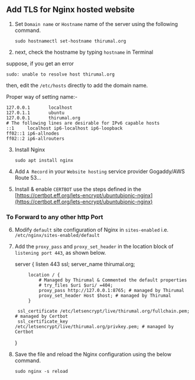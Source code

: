 ## Add TLS for Nginx hosted website

1. Set `Domain name` or `Hostname` name of the server using the following command.

    `sudo hostnamectl set-hostname thirumal.org`
	
2. next, check the hostname by typing `hostname` in Terminal

suppose, if you get an error 
	
	sudo: unable to resolve host thirumal.org 
	
then, edit the `/etc/hosts` directly to add the domain name.

Proper way of setting name:-

	127.0.0.1       localhost
	127.0.1.1       ubuntu
	127.0.0.1       thirumal.org
	# The following lines are desirable for IPv6 capable hosts
	::1     localhost ip6-localhost ip6-loopback
	ff02::1 ip6-allnodes
	ff02::2 ip6-allrouters

3. Install Nginx

	`sudo apt install nginx`
	
4. Add `A Record`  in your `Website hosting` service provider  Gogaddy/AWS Route 53...

5. Install & enable `CERTBOT` use the steps defined in the [https://certbot.eff.org/lets-encrypt/ubuntubionic-nginx](https://certbot.eff.org/lets-encrypt/ubuntubionic-nginx)       

### To Forward to any other http Port

6. Modify `default` site configuration of Nginx in `sites-enabled` i.e. `/etc/nginx/sites-enabled/default`

7. Add the `proxy_pass` and `proxy_set_header` in the location block of `listening port 443`, as shown below. 

	server {
	        listen 443 ssl;
	        server_name thirumal.org;
	
	        location / {
	            # Managed by Thirumal & Commented the default properties
	            # try_files $uri $uri/ =404;   
	            proxy_pass http://127.0.0.1:8765; # managed by Thirumal
	            proxy_set_header Host $host; # managed by Thirumal
	        }
	
	    ssl_certificate /etc/letsencrypt/live/thirumal.org/fullchain.pem; # managed by Certbot
	    ssl_certificate_key /etc/letsencrypt/live/thirumal.org/privkey.pem; # managed by Certbot
	}

8. Save the file and reload the Nginx configuration using the below command.
	
	`sudo nginx -s reload`            
